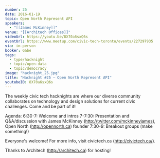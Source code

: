 ```yaml
---
number: 25
date: 2016-01-19
topic: Open North Represent API
speakers:
  - "[[James McKinney]]"
venue: "[[Architech Offices]]"
videoUrl: https://youtu.be/8X70a6sxQ6s
eventUrl: https://www.meetup.com/civic-tech-toronto/events/227297935
via: in-person
booker: Gabe
tags:
  - type/hacknight
  - topic/open-data
  - topic/democracy
image: "hacknight_25.jpg"
title: "Hacknight #25 – Open North Represent API"
youtubeID: 8X70a6sxQ6s
---
```


The weekly civic tech hacknights are where our diverse community collaborates on technology and design solutions for current civic challenges. Come and be part of it!

Agenda:
6:30-7: Welcome and intros
7-7:30: Presentation and Q&A/discussion with James McKinney (http://twitter.com/mckinneyjames), Open North (http://opennorth.ca) founder
7:30-9: Breakout groups (make something!)

Everyone's welcome! For more info, visit civictech.ca (http://civictech.ca/).

Thanks to Architech (http://architech.ca) for hosting!